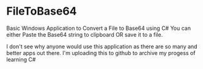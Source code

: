 # FileToBase64
Basic Windows Application to Convert a File to Base64 using C#
You can either Paste the Base64 string to clipboard OR save it to a file.


I don't see why anyone would use this application as there are so many and better apps out there. 
I'm uploading this to github to archive my progess of learning C#
